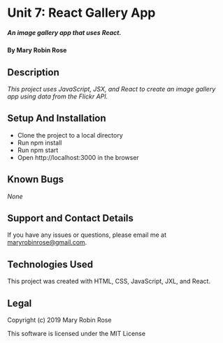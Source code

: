 # Unit 7: React Gallery App

##### _An image gallery app that uses React._

#### By **Mary Robin Rose**

## Description

_This project uses JavaScript, JSX, and React to create an image gallery app  using data from the Flickr API._

## Setup And Installation

* Clone the project to a local directory
* Run npm install
* Run npm start
* Open http://localhost:3000 in the browser

## Known Bugs

_None_

## Support and Contact Details

If you have any issues or questions, please email me at maryrobinrose@gmail.com.

## Technologies Used

This project was created with HTML, CSS, JavaScript, JXL, and React.

## Legal

Copyright (c) 2019 Mary Robin Rose

This software is licensed under the MIT License
